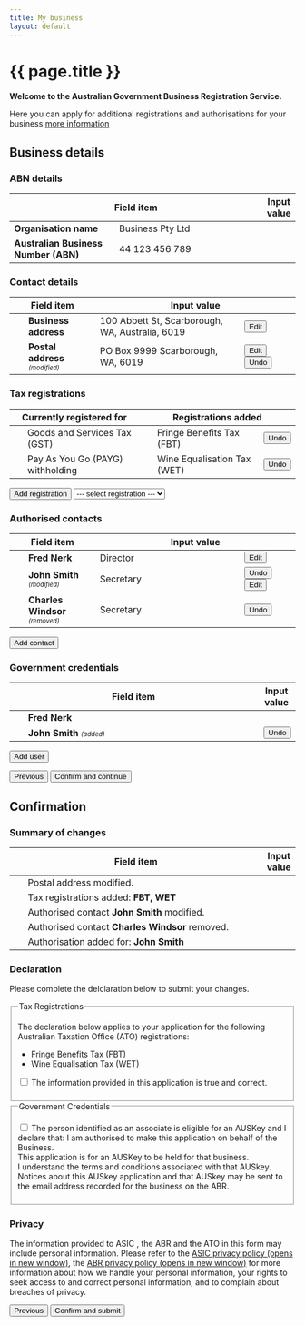 ```yaml
---
title: My business
layout: default
---
```

<style>
	.result-cell h3 {
		margin: 1em 0 0 0;
	}
	
	h3 em, td em {
		font-weight: normal;
		font-size: 70%;
	}
	
	.cell-icon {
		text-align: center;
	}
	
	.cell-icon img {
		padding: inherit;
	}
	
	.orange {
		color: #ef5a28;
	}
	.red {
		color: #ef0000;
	}
	.green {
		color: #009900;
	}
	.cell-icon span.fa {
		font-size: 1.5em;
		vertical-align: middle;
	}
	
	.cell-icon span.fa-check-circle {
		font-size: 1.8em;
	}
	
	table tr td span.fa {
		font-size: 150%;
	}
	
	.bold {
		font-weight: bold;
	}

	button.ico-edit {
		margin-left: 3px;
	}
	
</style>
<h1 id="heading" tabindex="-1">{{ page.title }}</h1>
<p class="intro"><strong>Welcome to the Australian Government Business Registration Service.</strong></p>
<p>Here you can apply for additional registrations and authorisations for your business.<a class="cd-btn help" href="#"><span>more information</span></a></p>
<div id="business-details" class="sub-section-container sub-section-open">
	<h2>Business details</h2>
	<div class="sub-section-content">
		<h3 class="larger">ABN details</h3>
		<table id="abn-details">
			<thead class="visuallyhidden">
				<tr>
					<th colspan="2">Field item</th>
					<th>Input value</th>
				</tr>
			</thead>
			<tbody>
				<tr>
					<td class="field-name bold">Organisation name</td>
					<td class="input-value">Business Pty Ltd</td>
				</tr>
				<tr>
					<td width="40%" class="field-name bold">Australian Business Number (ABN)</td>
					<td width="60%" class="input-value">44 123 456 789</td>
				</tr>
			</tbody>
		</table>
		<h3 class="larger">Contact details</h3>
		<table id="contact-details">
			<thead class="visuallyhidden">
				<tr>
					<th colspan="2">Field item</th>
					<th colspan="2">Input value</th>
				</tr>
			</thead>
			<tbody>
				<tr>
					<td width="5%">&nbsp;</td>
					<td width="25%" class="field-name bold">Business address</td>
					<td width="50%" class="input-value">100 Abbett St, Scarborough, WA, Australia, 6019</td>
					<td width="20%">
						<button type="button" class="btn btn-default ico-edit" data-changepath="/registration/businessdetails?appId=1029&amp;s=1">Edit</button>
					</td>
				</tr>
				<tr>
					<td><span class="fa fa-pencil orange"></span></td>
					<td class="field-name bold">Postal address <em>(modified)</em></td>
					<td class="input-value">PO Box 9999 Scarborough, WA, 6019</td>
					<td>
						<button type="button" class="btn btn-default ico-edit" data-changepath="/registration/businessdetails?appId=1029&amp;s=1">Edit</button>
						<button type="button" class="btn btn-default ico-edit" data-changepath="/registration/businessdetails?appId=1029&amp;s=1">Undo</button>
					</td>
				</tr>
			</tbody>
		</table>
		<h3>Tax registrations</h3>
		<table>
			<thead>
				<tr>
					<th colspan="2" class="field-name bold">Currently registered for</th>
					<th colspan="3" class="field-name bold">Registrations added</th>
				</tr>
			</thead>
			<tbody>
				<tr>
					<td width="5%"><span class="fa fa-check green"></span></td>
					<td width="45%">Goods and Services Tax (GST)</td>
					<td width="5%"><span class="fa fa-plus orange"></span></td>
					<td width="40%">Fringe Benefits Tax (FBT)</td>
					<td width="5%">
						<button type="button" class="btn btn-default ico-edit" data-changepath="/registration/businessdetails?appId=1029&amp;s=1">Undo</button>
					</td>
				</tr>
				<tr>
					<td><span class="fa fa-check green"></span></td>
					<td>Pay As You Go (PAYG) withholding</td>
					<td><span class="fa fa-plus orange"></span></td>
					<td>Wine Equalisation Tax (WET)</td>
					<td>
						<button type="button" class="btn btn-default ico-edit" data-changepath="/registration/businessdetails?appId=1029&amp;s=1">Undo</button>
					</td>
				</tr>
			</tbody>
		</table>
		<p>
			<button class="btn btn-inline ajax-button" type="button">Add registration</button>
			<select>
				<option>--- select registration ---</option>
				<option>Luxury Car Tax (LCT)</option>
				<option>Fuel Tax Credits (FTC)</option>
			</select>
		</p>
		<h3>Authorised contacts</h3>
		<table id="contact-details">
			<thead class="visuallyhidden">
				<tr>
					<th colspan="2">Field item</th>
					<th colspan="2">Input value</th>
				</tr>
			</thead>
			<tbody>
				<tr>
					<td width="5%">&nbsp;</td>
					<td width="25%" class="field-name bold">Fred Nerk</td>
					<td width="50%" class="input-value">Director</td>
					<td width="20%"><button type="button" class="btn btn-default ico-edit" data-changepath="/registration/businessdetails?appId=1029&amp;s=1">Edit</button></td>
				</tr>
				<tr>
					<td><span class="fa fa-pencil orange"></span></td>
					<td class="field-name bold">John Smith <em>(modified)</em></td>
					<td class="input-value">Secretary</td>
					<td>
						<button type="button" class="btn btn-default ico-edit" data-changepath="/registration/businessdetails?appId=1029&amp;s=1">Undo</button>
						<button type="button" class="btn btn-default ico-edit" data-changepath="/registration/businessdetails?appId=1029&amp;s=1">Edit</button>
					</td>
				</tr>
				<tr>
					<td><span class="fa fa-minus red"></span></td>
					<td class="field-name bold">Charles Windsor <em>(removed)</em></td>
					<td class="input-value">Secretary</td>
					<td><button type="button" class="btn btn-default ico-edit" data-changepath="/registration/businessdetails?appId=1029&amp;s=1">Undo</button></td>
				</tr>
			</tbody>
		</table>
		<p><button class="btn btn-inline ajax-button" type="button">Add contact</button></p>
		<h3>Government credentials</h3>
		<table id="contact-details">
			<thead class="visuallyhidden">
				<tr>
					<th colspan="2">Field item</th>
					<th colspan="2">Input value</th>
				</tr>
			</thead>
			<tbody>
				<tr>
					<td width="5%"><span class="fa fa-check green"></span></td>
					<td width="85%" class="field-name bold">Fred Nerk</td>
					<td width="10%">&nbsp;</td>
				</tr>
				<tr>
					<td><span class="fa fa-plus orange"></span></td>
					<td class="field-name bold">John Smith <em>(added)</em></td>
					<td><button type="button" class="btn btn-default ico-edit" data-changepath="/registration/businessdetails?appId=1029&amp;s=1">Undo</button></td>
				</tr>
			</tbody>
		</table>
		<p><button class="btn btn-inline ajax-button" type="button">Add user</button></p>
		<div class="controls-container">
			<div class="controls-content">
				<button class="btn previous" type="button">Previous</button>
				<button class="btn btn-default next" id="next-cd-btn" type="button">Confirm and continue</button>
			</div>
		</div>
	</div>
</div>
<div id="business-details" class="sub-section-container">
	<h2>Confirmation</h2>
	<div class="sub-section-content">
		<h3>Summary of changes</h3>
		<table id="abn-details">
			<thead class="visuallyhidden">
				<tr>
					<th colspan="2">Field item</th>
					<th>Input value</th>
				</tr>
			</thead>
			<tbody>
				<tr>
					<td width="5%"><span class="fa fa-pencil orange"></span></td>
					<td width="90%" class="field-name">Postal address modified.</td>
				</tr>
				<tr>
					<td width="5%"><span class="fa fa-plus orange"></span></td>
					<td width="90%" class="field-name">Tax registrations added: <strong>FBT, WET</strong></td>
				</tr>
				<tr>
					<td width="5%"><span class="fa fa-pencil orange"></span></td>
					<td width="90%" class="field-name">Authorised contact <strong>John Smith</strong> modified.</td>
				</tr>
				<tr>
					<td width="5%"><span class="fa fa-minus red"></span></td>
					<td width="90%" class="field-name">Authorised contact <strong>Charles Windsor</strong> removed.</td>
				</tr>
				<tr>
					<td width="5%"><span class="fa fa-plus orange"></span></td>
					<td width="90%" class="field-name">Authorisation added for: <strong>John Smith</strong></td>
				</tr>
			</tbody>
		</table>
		<h3 class="larger">Declaration</h3>
		<p>Please complete the delclaration below to submit your changes.</p>
		<div id="ajax-container-for-declaration">
			<div class="declaration-wrapper margin-top-075">
				<div id="declaration-text" class="grid-row">
                    <fieldset class="custom-controls">
						<legend class="larger no-padding">Tax Registrations</legend>
						<p>The declaration below applies to your application for the following Australian Taxation Office (ATO) registrations:</p>
						<ul>
							<li>Fringe Benefits Tax (FBT)</li>
							<li>Wine Equalisation Tax (WET)</li>
						</ul>
						<p>
							<input data-val="true" data-val-required="The ATOTrueAndCorrectCheckBox field is required." id="ATOTrueAndCorrectCheckBox" name="ATOTrueAndCorrectCheckBox" type="checkbox" value="true"><input name="ATOTrueAndCorrectCheckBox" type="hidden" value="false">
							<label id="ato-trueandcorrect-check" for="ATOTrueAndCorrectCheckBox">The information provided in this application is true and correct. </label>
						</p>
					</fieldset>
                    <fieldset class="custom-controls">
						<legend class="larger no-padding">Government Credentials</legend>
						<p>
							<input data-val="true" data-val-required="The AUSKeyCheckBox field is required." id="AUSKeyCheckBox" name="AUSKeyCheckBox" type="checkbox" value="true"><input name="AUSKeyCheckBox" type="hidden" value="false">
							<label id="ato-auskey-check" for="AUSKeyCheckBox">The person identified as an associate is eligible for an AUSKey and I declare that:
							<span class="dot-point">I am authorised to make this application on behalf of the Business.</span><br>
							<span class="dot-point">This application is for an AUSKey to be held for that business.</span><br>
							<span class="dot-point">I understand the terms and conditions associated with that AUSkey.</span><br>
							<span class="dot-point">Notices about this AUSkey application and that AUSkey may be sent to the email address recorded for the business on the ABR.</span> </label>
						</p>
					</fieldset>
				</div>
				<div class="grid-row">
					<h3>Privacy</h3>
					<p>The information provided to ASIC <span class="addition">, the ABR and the ATO</span> in this form may include personal information. Please refer to the <a href="http://www.asic.gov.au/privacy" target="_blank">ASIC privacy policy <span class="visuallyhidden">(opens in new window)</span></a>, the <a href="https://abr.gov.au/General-information/Privacy/Privacy---abr-gov-au-website" target="_blank">ABR privacy policy <span class="visuallyhidden">(opens in new window)</span></a> for more information about how we handle your personal information, your rights to seek access to and correct personal information, and to complain about breaches of privacy.</p>
				</div>
			</div>
		</div>
		<div class="controls-container">
			<div class="controls-content">
				<button class="btn previous" type="button">Previous</button>
				<button class="btn btn-default next" id="next-cd-btn" type="button">Confirm and submit</button>
			</div>
		</div>
	</div>
</div>
<script type="text/javascript">
	$(document).ready(function () {
	
		navigationWithinPage();
		initSaveForLater();

	
		var qryStr = getUrlVars();
		if (qryStr.type !== undefined) {
			$(qryStr.type.split(',')).each(function(i, str) {
				$('#' + str).prop('checked', true);
			});
		}
		
		$("#start-applying").click(function() {
			
		});
	
		$("#next").click(function (e) {
			e.preventDefault();
			var queryString = "";

			if ($("#co").prop("checked") && $("#gst").prop("checked")) {
				queryString = "type=co,gst";
			} else if ($("#co").prop("checked")) {
				queryString = "type=co";
			} else if ($("#gst").prop("checked")) {
				queryString = "type=gst";
			}

			if ($("#abn").prop("checked")) {

				if (queryString.length == 0) {
					queryString = "type=abn";
				}
				else {
					queryString += ",abn";
				}
			}

			document.location = "entitlement.html?" + queryString;
		});
	});

	/* Drop down settings menu */
	$("nav").accessibleMegaMenu({
		/* prefix for generated unique id attributes, which are required to indicate aria-owns, aria-controls and aria-labelledby */
		uuidPrefix: "accessible-megamenu",
		/* css class used to define the megamenu styling */
		menuClass: "nav-menu",
		/* css class for a top-level navigation item in the megamenu */
		topNavItemClass: "nav-item",
		/* css class for a megamenu panel */
		panelClass: "sub-nav",
		/* css class for a group of items within a megamenu panel */
		panelGroupClass: "sub-nav-group",
		/* css class for the hover state */
		hoverClass: "hover",
		/* css class for the focus state */
		focusClass: "focus",
		/* css class for the open state */
		openClass: "open"
	});
</script>

